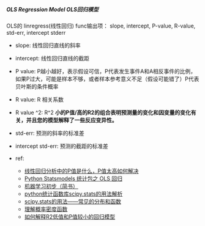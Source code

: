 ##### OLS Regression Model OLS回归模型
OLS的 linregress(线性回归) func输出项： slope, intercept, P-value, R-value, std-err, intercept stderr

- slope: 线性回归直线的斜率
- intercept: 线性回归直线的截距
- P value: P越小越好，表示假设可信，P代表发生事件A和A相反事件的比例，如果P过大，可能是样本不够，或者样本参考意义不足（假设可能错了）P代表贝叶斯的条件概率
- R value: R 相关系数
- R value ^2: R^2
  __小的P值/高的R2的组合表明预测量的变化和因变量的变化有关，并且您的模型解释了一些反应变异性。__  
- std-err: 预测的斜率的标准差
- intercept std-err: 预测的截距的标准差



- ref:
  + [线性回归分析中的P值是什么，P值太高如何解决](https://www.zhihu.com/question/391345581)
  + [Python Statsmodels 统计包之 OLS 回归](https://zhuanlan.zhihu.com/p/22692029)
  + [机器学习初步（简书）](https://www.jianshu.com/p/b53d654bf264)
  + [python统计函数库scipy.stats的用法解析](https://www.jb51.net/article/181315.htm)
  + [scipy.stats的用法——常见的分布和函数](https://www.cxyzjd.com/article/baby_superman/83749803) 
  + [理解概率密度函数](https://zhuanlan.zhihu.com/p/48140593)
  + [如何解释R2低值和P值较小的回归模型](https://zhuanlan.zhihu.com/p/37940501)